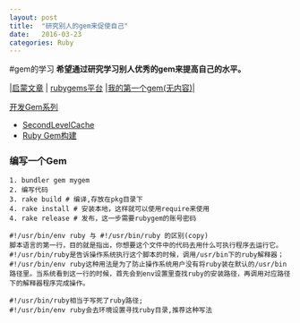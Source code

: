```yaml
---
layout: post
title:  "研究别人的gem来促使自己"
date:   2016-03-23
categories: Ruby
---
```

#gem的学习
**希望通过研究学习别人优秀的gem来提高自己的水平。**

\|[启蒙文章](http://blog.csdn.net/yangcs2009/article/details/42262073) \| [rubygems平台](https://rubygems.org ) \|[我的第一个gem(无内容)](https://rubygems.org/gems/gem_wj2016)\|


[开发Gem系列](https://ruby-china.org/topics/26292)


* [SecondLevelCache](https://github.com/hooopo/second_level_cache)
* [Ruby Gem构建](https://www.jianshu.com/u/yLzRq4)


### 编写一个Gem

```
1. bundler gem mygem
2. 编写代码
3. rake build # 编译,存放在pkg目录下
4. rake install # 安装本地，这样就可以使用require来使用
4. rake release # 发布，这一步需要rubygem的账号密码
```

```
#!/usr/bin/env ruby 与 #!/usr/bin/ruby 的区别(copy)
脚本语言的第一行，目的就是指出，你想要这个文件中的代码去用什么可执行程序去运行它。
#!/usr/bin/ruby是告诉操作系统执行这个脚本的时候，调用/usr/bin下的ruby解释器；
#!/usr/bin/env ruby这种用法是为了防止操作系统用户没有将ruby装在默认的/usr/bin路径里。当系统看到这一行的时候，首先会到env设置里查找ruby的安装路径，再调用对应路径下的解释器程序完成操作。

#!/usr/bin/ruby相当于写死了ruby路径;
#!/usr/bin/env ruby会去环境设置寻找ruby目录,推荐这种写法
```